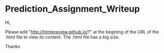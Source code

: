 # Prediction_Assignment_Writeup

Hi,

Please add "http://htmlpreview.github.io/?" at the begining of the URL of the .html file to view its content. The .html file has a big size.

Thanks
